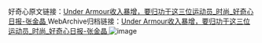 好奇心原文链接：[Under Armour收入暴增，要归功于这三位运动员_时尚_好奇心日报-张金晶 ](https://www.qdaily.com/articles/12589.html)
WebArchive归档链接：[Under Armour收入暴增，要归功于这三位运动员_时尚_好奇心日报-张金晶 ](http://web.archive.org/web/20190623172818/https://www.qdaily.com/articles/12589.html)
![image](http://ww3.sinaimg.cn/large/007d5XDply1g3x2ppxxndj30u03d4tyb)